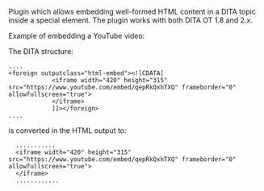 Plugin which allows embedding well-formed HTML content in a DITA topic inside a special <foreign outputclass="html-embed"> element.
The plugin works with both DITA OT 1.8 and 2.x.

Example of embedding a YouTube video:

The DITA structure:

    ....
    <foreign outputclass="html-embed"><![CDATA[
                <iframe width="420" height="315" src="https://www.youtube.com/embed/qepRkQxhTXQ" frameborder="0" allowfullscreen="true">
                </iframe>
                ]]></foreign>
    ....
    
is converted in the HTML output to:

      ...........
      <iframe width="420" height="315" src="https://www.youtube.com/embed/qepRkQxhTXQ" frameborder="0" allowfullscreen="true">
      </iframe>
      ............
